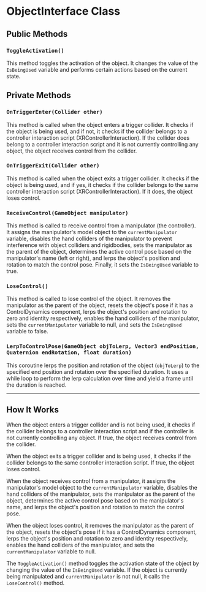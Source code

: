 # ObjectInterface Class

## Public Methods

### `ToggleActivation()`
This method toggles the activation of the object. It changes the value of the `IsBeingUsed` variable and performs certain actions based on the current state.

## Private Methods

### `OnTriggerEnter(Collider other)`
This method is called when the object enters a trigger collider. It checks if the object is being used, and if not, it checks if the collider belongs to a controller interaction script (XRControllerInteraction). If the collider does belong to a controller interaction script and it is not currently controlling any object, the object receives control from the collider.

### `OnTriggerExit(Collider other)`
This method is called when the object exits a trigger collider. It checks if the object is being used, and if yes, it checks if the collider belongs to the same controller interaction script (XRControllerInteraction). If it does, the object loses control.

### `ReceiveControl(GameObject manipulator)`
This method is called to receive control from a manipulator (the controller). It assigns the manipulator's model object to the `currentManipulator` variable, disables the hand colliders of the manipulator to prevent interference with object colliders and rigidbodies, sets the manipulator as the parent of the object, determines the active control pose based on the manipulator's name (left or right), and lerps the object's position and rotation to match the control pose. Finally, it sets the `IsBeingUsed` variable to true.

### `LoseControl()`
This method is called to lose control of the object. It removes the manipulator as the parent of the object, resets the object's pose if it has a ControlDynamics component, lerps the object's position and rotation to zero and identity respectively, enables the hand colliders of the manipulator, sets the `currentManipulator` variable to null, and sets the `IsBeingUsed` variable to false.

### `LerpToControlPose(GameObject objToLerp, Vector3 endPosition, Quaternion endRotation, float duration)`
This coroutine lerps the position and rotation of the object (`objToLerp`) to the specified end position and rotation over the specified duration. It uses a while loop to perform the lerp calculation over time and yield a frame until the duration is reached.

---

## How It Works
When the object enters a trigger collider and is not being used, it checks if the collider belongs to a controller interaction script and if the controller is not currently controlling any object. If true, the object receives control from the collider.

When the object exits a trigger collider and is being used, it checks if the collider belongs to the same controller interaction script. If true, the object loses control.

When the object receives control from a manipulator, it assigns the manipulator's model object to the `currentManipulator` variable, disables the hand colliders of the manipulator, sets the manipulator as the parent of the object, determines the active control pose based on the manipulator's name, and lerps the object's position and rotation to match the control pose.

When the object loses control, it removes the manipulator as the parent of the object, resets the object's pose if it has a ControlDynamics component, lerps the object's position and rotation to zero and identity respectively, enables the hand colliders of the manipulator, and sets the `currentManipulator` variable to null.

The `ToggleActivation()` method toggles the activation state of the object by changing the value of the `IsBeingUsed` variable. If the object is currently being manipulated and `currentManipulator` is not null, it calls the `LoseControl()` method.
